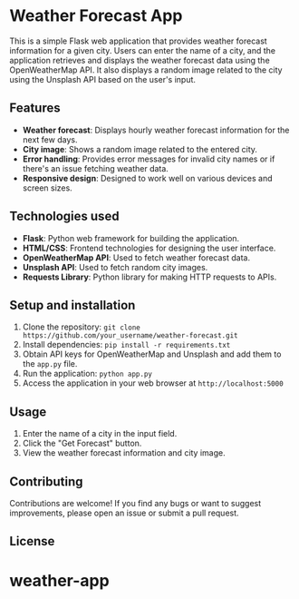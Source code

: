 # Weather Forecast App

This is a simple Flask web application that provides weather forecast information for a given city. Users can enter the name of a city, and the application retrieves and displays the weather forecast data using the OpenWeatherMap API. It also displays a random image related to the city using the Unsplash API based on the user's input.

## Features

- **Weather forecast**: Displays hourly weather forecast information for the next few days.
- **City image**: Shows a random image related to the entered city.
- **Error handling**: Provides error messages for invalid city names or if there's an issue fetching weather data.
- **Responsive design**: Designed to work well on various devices and screen sizes.

## Technologies used

- **Flask**: Python web framework for building the application.
- **HTML/CSS**: Frontend technologies for designing the user interface.
- **OpenWeatherMap API**: Used to fetch weather forecast data.
- **Unsplash API**: Used to fetch random city images.
- **Requests Library**: Python library for making HTTP requests to APIs.

## Setup and installation

1. Clone the repository: `git clone https://github.com/your_username/weather-forecast.git`
2. Install dependencies: `pip install -r requirements.txt`
3. Obtain API keys for OpenWeatherMap and Unsplash and add them to the `app.py` file.
4. Run the application: `python app.py`
5. Access the application in your web browser at `http://localhost:5000`

## Usage

1. Enter the name of a city in the input field.
2. Click the "Get Forecast" button.
3. View the weather forecast information and city image.



## Contributing

Contributions are welcome! If you find any bugs or want to suggest improvements, please open an issue or submit a pull request.

## License

# weather-app
